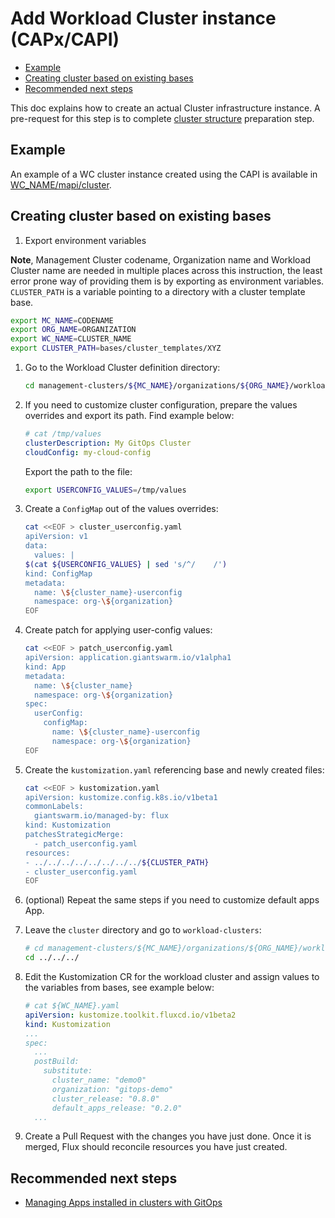 # Add Workload Cluster instance (CAPx/CAPI)

- [Example](#example)
- [Creating cluster based on existing bases](#creating-cluster-based-on-existing-bases)
- [Recommended next steps](#recommended-next-steps)

This doc explains how to create an actual Cluster infrastructure instance. A pre-request for this step is to complete
[cluster structure](./add_wc_structure.md) preparation step.

## Example

An example of a WC cluster instance created using the CAPI is available in [WC_NAME/mapi/cluster](/management-clusters/MC_NAME/organizations/ORG_NAME/workload-clusters/WC_NAME/mapi/cluster/).

## Creating cluster based on existing bases

1. Export environment variables

**Note**, Management Cluster codename, Organization name and Workload Cluster name are needed in multiple places across
this instruction, the least error prone way of providing them is by exporting as environment variables. `CLUSTER_PATH`
is a variable pointing to a directory with a cluster template base.

```sh
export MC_NAME=CODENAME
export ORG_NAME=ORGANIZATION
export WC_NAME=CLUSTER_NAME
export CLUSTER_PATH=bases/cluster_templates/XYZ
```

1. Go to the Workload Cluster definition directory:

    ```sh
    cd management-clusters/${MC_NAME}/organizations/${ORG_NAME}/workload-clusters/${WC_NAME}/mapi/cluster
    ```

1. If you need to customize cluster configuration, prepare the values overrides and export its path. Find example below:

    ```yaml
    # cat /tmp/values
    clusterDescription: My GitOps Cluster
    cloudConfig: my-cloud-config
    ```

    Export the path to the file:

    ```sh
    export USERCONFIG_VALUES=/tmp/values
    ```

1. Create a `ConfigMap` out of the values overrides:

    ```sh
    cat <<EOF > cluster_userconfig.yaml
    apiVersion: v1
    data:
      values: |
    $(cat ${USERCONFIG_VALUES} | sed 's/^/    /')
    kind: ConfigMap
    metadata:
      name: \${cluster_name}-userconfig
      namespace: org-\${organization}
    EOF
    ```

1. Create patch for applying user-config values:

    ```sh
    cat <<EOF > patch_userconfig.yaml
    apiVersion: application.giantswarm.io/v1alpha1
    kind: App
    metadata:
      name: \${cluster_name}
      namespace: org-\${organization}
    spec:
      userConfig:
        configMap:
          name: \${cluster_name}-userconfig
          namespace: org-\${organization}
    EOF
    ```

1. Create the `kustomization.yaml` referencing base and newly created files:

    ```sh
    cat <<EOF > kustomization.yaml
    apiVersion: kustomize.config.k8s.io/v1beta1
    commonLabels:
      giantswarm.io/managed-by: flux
    kind: Kustomization
    patchesStrategicMerge:
      - patch_userconfig.yaml
    resources:
    - ../../../../../../../../${CLUSTER_PATH}
    - cluster_userconfig.yaml
    EOF
    ```

1. (optional) Repeat the same steps if you need to customize default apps App.

1. Leave the `cluster` directory and go to `workload-clusters`:

    ```sh
    # cd management-clusters/${MC_NAME}/organizations/${ORG_NAME}/workload-clusters
    cd ../../../
    ```

1. Edit the Kustomization CR for the workload cluster and assign values to the variables from bases, see example below:

    ```yaml
    # cat ${WC_NAME}.yaml
    apiVersion: kustomize.toolkit.fluxcd.io/v1beta2
    kind: Kustomization
    ...
    spec:
      ...
      postBuild:
        substitute:
          cluster_name: "demo0"
          organization: "gitops-demo"
          cluster_release: "0.8.0"
          default_apps_release: "0.2.0"
      ...
    ```

1. Create a Pull Request with the changes you have just done. Once it is merged, Flux should reconcile resources
you have just created.

## Recommended next steps

- [Managing Apps installed in clusters with GitOps](./apps/README.md)
